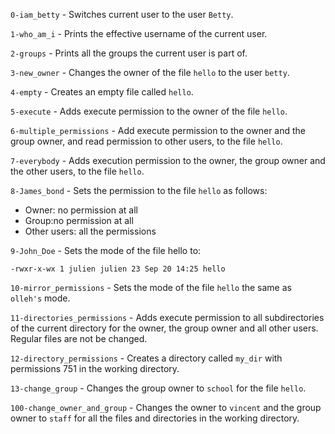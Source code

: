 `0-iam_betty` - Switches current user to the user `Betty`.

`1-who_am_i` - Prints the effective username of the current user.

`2-groups` - Prints all the groups the current user is part of.

`3-new_owner` - Changes the owner of the file `hello` to the user `betty`.

`4-empty` - Creates an empty file called `hello`.

`5-execute` - Adds execute permission to the owner of the file `hello`.

`6-multiple_permissions` - Add execute permission to the owner and the group owner, and read permission to other users, to the file `hello`.

`7-everybody` - Adds execution permission to the owner, the group owner and the other users, to the file `hello`.

`8-James_bond` - Sets the permission to the file `hello` as follows:
* Owner: no permission at all
* Group:no permission at all
* Other users: all the permissions

`9-John_Doe` - Sets the mode of the file hello to:

`-rwxr-x-wx 1 julien julien 23 Sep 20 14:25 hello`

`10-mirror_permissions` - Sets the mode of the file `hello` the same as `olleh's` mode.

`11-directories_permissions` - Adds execute permission to all subdirectories of the current directory for the owner, the group owner and all other users. Regular files are not be changed.

`12-directory_permissions` - Creates a directory called `my_dir` with permissions 751 in the working directory.

`13-change_group` - Changes the group owner to `school` for the file `hello`.

`100-change_owner_and_group` - Changes the owner to `vincent` and the group owner to `staff` for all the files and directories in the working directory.
